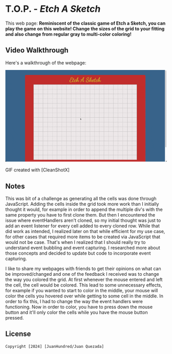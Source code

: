 # T.O.P. - *Etch A Sketch*

This web page: **Reminiscent of the classic game of Etch a Sketch, you can play the game on this website! Change the sizes of the grid to your fitting and also change from regular gray to multi-color coloring!**

## Video Walkthrough

Here's a walkthrough of the webpage:

<img src='https://github.com/JuanHundred/etch-a-sketch/blob/main/etch_a_sketch.gif' title='Video Walkthrough' width='' alt='Video Walkthrough Of Webpage' />

GIF created with [CleanShotX]

## Notes

This was bit of a challenge as generating all the cells was done through JavaScript. Adding the cells inside the grid took more work than I initially thought it would, for example in order to append the multiple div's with the same property you have to first clone them. But then I encountered the issue where eventHandlers aren't cloned, so my initial thought was just to add an event listener for every cell added to every cloned row. While that did work as intended, I realized later on that while efficient for my use case, for other cases that required more items to be created via JavaScript that would not be case. That's when I realized that I should really try to understand event bubbling and event capturing. I researched more about those concepts and decided to update but code to incorporate event capturing.

I like to share my webpages with friends to get their opinions on what can be improved/changed and one of the feedback I received was to change the way you colored the grid. At first whenever the mouse entered and left the cell, the cell would be colored. This lead to some unnecessary effects, for example if you wanted to start to color in the middle, your mouse will color the cells you hovered over while getting to some cell in the middle. In order to fix this, I had to change the way the event handlers were functioning. Now in order to color, you have to press down the mouse button and it'll only color the cells while you have the mouse button pressed. 

## License

    Copyright [2024] [JuanHundred/Juan Quezada]